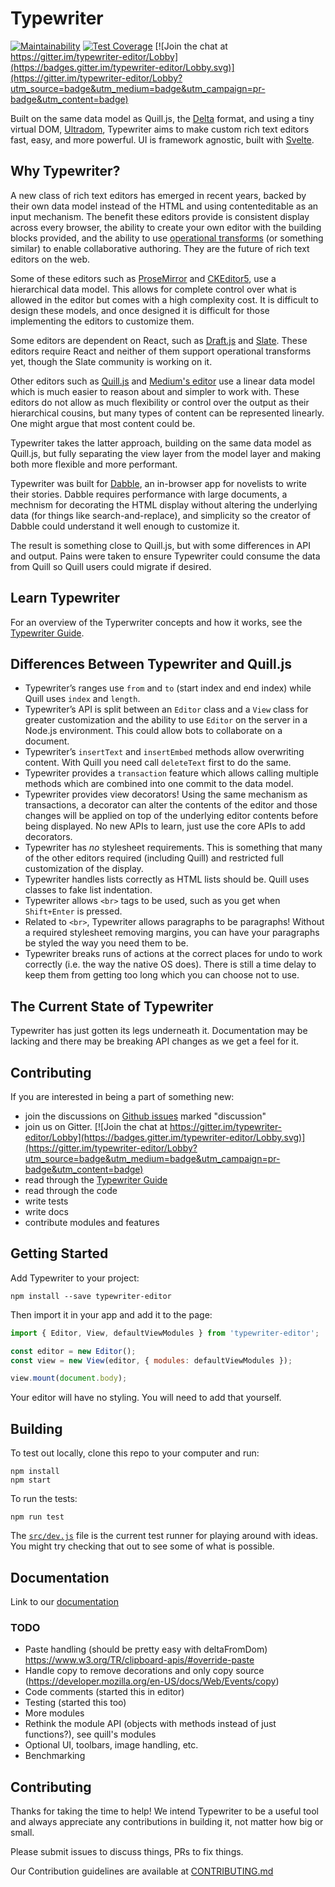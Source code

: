 # Typewriter

[![Maintainability](https://api.codeclimate.com/v1/badges/c1526d35a391b1267a45/maintainability)](https://codeclimate.com/github/typewriter-editor/typewriter/maintainability)
[![Test Coverage](https://api.codeclimate.com/v1/badges/c1526d35a391b1267a45/test_coverage)](https://codeclimate.com/github/typewriter-editor/typewriter/test_coverage)
[![Join the chat at https://gitter.im/typewriter-editor/Lobby](https://badges.gitter.im/typewriter-editor/Lobby.svg)](https://gitter.im/typewriter-editor/Lobby?utm_source=badge&utm_medium=badge&utm_campaign=pr-badge&utm_content=badge)


Built on the same data model as Quill.js, the [Delta](https://github.com/quilljs/delta/) format, and using a tiny virtual DOM, [Ultradom](https://github.com/jorgebucaran/ultradom/), Typewriter aims to make custom rich text editors fast, easy, and more powerful. UI is framework agnostic, built with [Svelte](https://svelte.technology/).

## Why Typewriter?

A new class of rich text editors has emerged in recent years, backed by their own data model instead of the HTML and using contenteditable as an input mechanism. The benefit these editors provide is consistent display across every browser, the ability to create your own editor with the building blocks provided, and the ability to use [operational transforms](https://en.wikipedia.org/wiki/Operational_transformation) (or something similar) to enable collaborative authoring. They are the future of rich text editors on the web.

Some of these editors such as [ProseMirror](http://prosemirror.net/) and [CKEditor5](https://ckeditor.com/ckeditor-5-framework/), use a hierarchical data model. This allows for complete control over what is allowed in the editor but comes with a high complexity cost. It is difficult to design these models, and once designed it is difficult for those implementing the editors to customize them.

Some editors are dependent on React, such as [Draft.js](https://draftjs.org/) and [Slate](http://slatejs.org/). These editors require React and neither of them support operational transforms yet, though the Slate community is working on it.

Other editors such as [Quill.js](https://quilljs.com/) and [Medium's editor](https://medium.engineering/why-contenteditable-is-terrible-122d8a40e480) use a linear data model which is much easier to reason about and simpler to work with. These editors do not allow as much flexibility or control over the output as their hierarchical cousins, but many types of content can be represented linearly. One might argue that most content could be.

Typewriter takes the latter approach, building on the same data model as Quill.js, but fully separating the view layer from the model layer and making both more flexible and more performant.

Typewriter was built for [Dabble](https://www.dabblewriter.com/), an in-browser app for novelists to write their stories. Dabble requires performance with large documents, a mechnism for decorating the HTML display without altering the underlying data (for things like search-and-replace), and simplicity so the creator of Dabble could understand it well enough to customize it.

The result is something close to Quill.js, but with some differences in API and output. Pains were taken to ensure Typewriter could consume the data from Quill so Quill users could migrate if desired.

## Learn Typewriter

For an overview of the Typerwriter concepts and how it works, see the [Typewriter Guide](docs/guide.md).

## Differences Between Typewriter and Quill.js

* Typewriter’s ranges use `from` and `to` (start index and end index) while Quill uses `index` and `length`.
* Typewriter’s API is split between an `Editor` class and a `View` class for greater customization and the ability to use `Editor` on the server in a Node.js environment. This could allow bots to collaborate on a document.
* Typewriter’s `insertText` and `insertEmbed` methods allow overwriting content. With Quill you need call `deleteText` first to do the same.
* Typewriter provides a `transaction` feature which allows calling multiple methods which are combined into one commit to the data model.
* Typewriter provides view decorators! Using the same mechanism as transactions, a decorator can alter the contents of the editor and those changes will be applied on top of the underlying editor contents before being displayed. No new APIs to learn, just use the core APIs to add decorators.
* Typewriter has _no_ stylesheet requirements. This is something that many of the other editors required (including Quill) and restricted full customization of the display.
* Typewriter handles lists correctly as HTML lists should be. Quill uses classes to fake list indentation.
* Typewriter allows `<br>` tags to be used, such as you get when `Shift+Enter` is pressed.
* Related to `<br>`, Typewriter allows paragraphs to be paragraphs! Without a required stylesheet removing margins, you can have your paragraphs be styled the way you need them to be.
* Typewriter breaks runs of actions at the correct places for undo to work correctly (i.e. the way the native OS does). There is still a time delay to keep them from getting too long which you can choose not to use.

## The Current State of Typewriter

Typewriter has just gotten its legs underneath it. Documentation may be lacking and there may be breaking API changes as we get a feel for it.

## Contributing

If you are interested in being a part of something new:
* join the discussions on [Github issues](https://github.com/typewriter-editor/typewriter/issues) marked "discussion"
* join us on Gitter. [![Join the chat at https://gitter.im/typewriter-editor/Lobby](https://badges.gitter.im/typewriter-editor/Lobby.svg)](https://gitter.im/typewriter-editor/Lobby?utm_source=badge&utm_medium=badge&utm_campaign=pr-badge&utm_content=badge)
* read through the [Typewriter Guide](docs/guide.md)
* read through the code
* write tests
* write docs
* contribute modules and features

## Getting Started

Add Typewriter to your project:

```
npm install --save typewriter-editor
```

Then import it in your app and add it to the page:

```js
import { Editor, View, defaultViewModules } from 'typewriter-editor';

const editor = new Editor();
const view = new View(editor, { modules: defaultViewModules });

view.mount(document.body);
```

Your editor will have no styling. You will need to add that yourself.

## Building

To test out locally, clone this repo to your computer and run:

```
npm install
npm start
```

To run the tests:

```
npm run test
```

The [`src/dev.js`](src/dev.js) file is the current test runner for playing around with ideas. You might try checking that out to see some of what is possible.

## Documentation

Link to our [documentation](docs/README.md)

### TODO

* Paste handling (should be pretty easy with deltaFromDom) https://www.w3.org/TR/clipboard-apis/#override-paste
* Handle copy to remove decorations and only copy source (https://developer.mozilla.org/en-US/docs/Web/Events/copy)
* Code comments (started this in editor)
* Testing (started this too)
* More modules
* Rethink the module API (objects with methods instead of just functions?), see quill's modules
* Optional UI, toolbars, image handling, etc.
* Benchmarking

## Contributing

Thanks for taking the time to help! We intend Typewriter to be a useful tool and always appreciate any contributions in building it, not matter how big or small.

Please submit issues to discuss things, PRs to fix things.

Our Contribution guidelines are available at [CONTRIBUTING.md](CONTRIBUTING.md)
